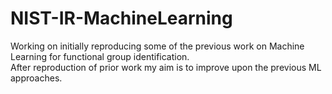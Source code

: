 # NIST-IR-MachineLearning
Working on initially reproducing some of the previous work on Machine Learning for functional group identification.  
After reproduction of prior work my aim is to improve upon the previous ML approaches.
